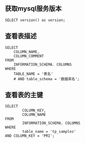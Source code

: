 ## 获取mysql服务版本

```mysql
SELECT version() as version;
```

## 查看表描述

```mysql
SELECT
    COLUMN_NAME,
    COLUMN_COMMENT
FROM
    INFORMATION_SCHEMA. COLUMNS
WHERE
    TABLE_NAME = '表名'
    # AND table_schema = '数据库名';
```

## 查看表的主键

```mysql
SELECT
        COLUMN_KEY,
        COLUMN_NAME
FROM
        INFORMATION_SCHEMA. COLUMNS
WHERE
        table_name = 'tp_samples'
AND COLUMN_KEY = 'PRI';
```

